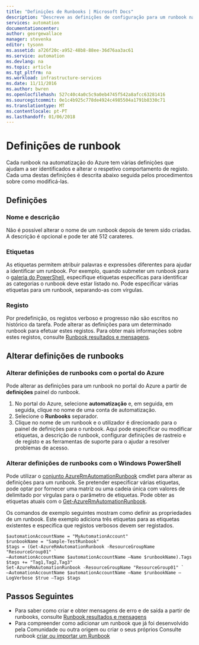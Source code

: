 ```yaml
---
title: "Definições de Runbooks | Microsoft Docs"
description: "Descreve as definições de configuração para um runbook na automatização do Azure e como alterá-los utilizando o portal do Azure e o Windows PowerShell."
services: automation
documentationcenter: 
author: georgewallace
manager: stevenka
editor: tysonn
ms.assetid: a726f20c-a952-48b8-88ee-36d76aa3ac61
ms.service: automation
ms.devlang: na
ms.topic: article
ms.tgt_pltfrm: na
ms.workload: infrastructure-services
ms.date: 11/11/2016
ms.author: bwren
ms.openlocfilehash: 527c40c4a0c5c9a0eb4745f542a8afcc63281416
ms.sourcegitcommit: 0e1c4b925c778de4924c4985504a1791b8330c71
ms.translationtype: MT
ms.contentlocale: pt-PT
ms.lasthandoff: 01/06/2018
---
```

# <a name="runbook-settings"></a>Definições de runbook
Cada runbook na automatização do Azure tem várias definições que ajudam a ser identificados e alterar o respetivo comportamento de registo. Cada uma destas definições é descrita abaixo seguida pelos procedimentos sobre como modificá-las.

## <a name="settings"></a>Definições
### <a name="name-and-description"></a>Nome e descrição
Não é possível alterar o nome de um runbook depois de terem sido criadas. A descrição é opcional e pode ter até 512 carateres.

### <a name="tags"></a>Etiquetas
As etiquetas permitem atribuir palavras e expressões diferentes para ajudar a identificar um runbook. Por exemplo, quando submeter um runbook para o [galeria do PowerShell](https://www.powershellgallery.com/), especifique etiquetas específicas para identificar as categorias o runbook deve estar listado no. Pode especificar várias etiquetas para um runbook, separando-as com vírgulas.

### <a name="logging"></a>Registo
Por predefinição, os registos verboso e progresso não são escritos no histórico da tarefa. Pode alterar as definições para um determinado runbook para efetuar estes registos. Para obter mais informações sobre estes registos, consulte [Runbook resultados e mensagens](automation-runbook-output-and-messages.md).

## <a name="changing-runbook-settings"></a>Alterar definições de runbooks

### <a name="changing-runbook-settings-with-the-azure-portal"></a>Alterar definições de runbooks com o portal do Azure
Pode alterar as definições para um runbook no portal do Azure a partir de **definições** painel do runbook.

1. No portal do Azure, selecione **automatização** e, em seguida, em seguida, clique no nome de uma conta de automatização.
2. Selecione o **Runbooks** separador.
3. Clique no nome de um runbook e o utilizador é direcionado para o painel de definições para o runbook. Aqui pode especificar ou modificar etiquetas, a descrição de runbook, configurar definições de rastreio e de registo e as ferramentas de suporte para o ajudar a resolver problemas de acesso.     

### <a name="changing-runbook-settings-with-windows-powershell"></a>Alterar definições de runbooks com o Windows PowerShell
Pode utilizar o [conjunto AzureRmAutomationRunbook](https://msdn.microsoft.com/library/mt603786.aspx) cmdlet para alterar as definições para um runbook. Se pretender especificar várias etiquetas, pode optar por fornecer uma matriz ou uma cadeia única com valores de delimitado por vírgulas para o parâmetro de etiquetas. Pode obter as etiquetas atuais com o [Get-AzureRmAutomationRunbook](https://msdn.microsoft.com/library/mt603728.aspx).

Os comandos de exemplo seguintes mostram como definir as propriedades de um runbook. Este exemplo adiciona três etiquetas para as etiquetas existentes e especifica que registos verbosos devem ser registados.

    $automationAccountName = "MyAutomationAccount"
    $runbookName = "Sample-TestRunbook"
    $tags = (Get-AzureRmAutomationRunbook -ResourceGroupName "ResourceGroup01" `
    –AutomationAccountName $automationAccountName –Name $runbookName).Tags
    $tags += "Tag1,Tag2,Tag3"
    Set-AzureRmAutomationRunbook -ResourceGroupName "ResourceGroup01" `
    –AutomationAccountName $automationAccountName –Name $runbookName –LogVerbose $true –Tags $tags

## <a name="next-steps"></a>Passos Seguintes
* Para saber como criar e obter mensagens de erro e de saída a partir de runbooks, consulte [Runbook resultados e mensagens](automation-runbook-output-and-messages.md) 
* Para compreender como adicionar um runbook que já foi desenvolvido pela Comunidade ou outra origem ou criar o seus próprios Consulte runbook [criar ou importar um Runbook](automation-creating-importing-runbook.md) 

